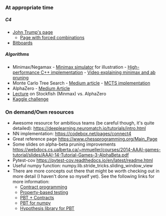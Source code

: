 ### At appropriate time

##### C4
- [John Trump's page](https://tromp.github.io/c4/c4.html)
	- [Page with forced combinations](https://tromp.github.io/c4.html)
- [Bitboards](https://github.com/denkspuren/BitboardC4/blob/master/BitboardDesign.md)

##### Algorithms
- Minimax/Negamax
      - [Minimax simulator](https://raphsilva.github.io/utilities/minimax_simulator/#) for illustration
      - [High-performance C++ implementation](http://blog.gamesolver.org/)
      - [Video explaining minimax and ab pruning](https://www.youtube.com/watch?v=l-hh51ncgDI)
- Monte Carlo Tree Search
      - [Medium article](https://medium.com/@quasimik/monte-carlo-tree-search-applied-to-letterpress-34f41c86e238)
      - [MCTS implementation](https://carloconnect.com/)
- AlphaZero
      - [Medium Article](https://medium.com/oracledevs/lessons-from-implementing-alphazero-7e36e9054191)
- [Lecture](https://www.youtube.com/watch?v=P0jd8AHwjXw) on Stockfish (Minmax) vs. AlphaZero
- [Kaggle challenge](https://www.kaggle.com/competitions/connectx/overview)


### On demand/Own resources
- Awesome resource for ambitious teams (be careful though, it's quite detailed): https://deeplearning.neuromatch.io/tutorials/intro.html
- NN implementation: https://codebox.net/pages/connect4
- Great reference page https://www.chessprogramming.org/Main_Page
- Some slides on alpha-beta pruning improvements https://webdocs.cs.ualberta.ca/~mmueller/courses/2014-AAAI-games-tutorial/slides/AAAI-14-Tutorial-Games-3-AlphaBeta.pdf
- Pytest-cov
   https://pytest-cov.readthedocs.io/en/latest/readme.html
- Useful numpy function: numpy.lib.stride_tricks.sliding_window_view 
- There are more concepts out there that might be worth checking out in more detail (I haven't done so myself yet). See the following links for more information:
	* [Contract programming](https://www.hillelwayne.com/post/contracts/)
 	* [Property-based testing](https://www.hillelwayne.com/post/hypothesis-oracles/)
 	* [PBT + Contracts](https://www.hillelwayne.com/post/pbt-contracts/)
 	* [PBT for numpy](https://hypothesis.readthedocs.io/en/latest/numpy.html)
 	* [Hypothesis library for PBT](https://hypothesis.works/)